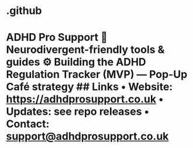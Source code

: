 # .github
# ADHD Pro Support  🧠 Neurodivergent-friendly tools &amp; guides   ⚙️ Building the ADHD Regulation Tracker (MVP) — Pop-Up Café strategy  ## Links • Website: https://adhdprosupport.co.uk   • Updates: see repo releases   • Contact: support@adhdprosupport.co.uk
